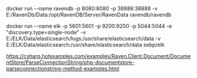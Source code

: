docker run --name ravendb -p 8080:8080 -p 38888:38888 -v E:/RavenDb/Data:/opt/RavenDB/Server/RavenData ravendb/ravendb


docker run --name elk -p 5601:5601 -p 9200:9200 -p 5044:5044  -e "discovery.type=single-node" 
-v E:/ELK/Data/elasticsearch/logs:/usr/share/elasticsearch/data 
-v E:/ELK/Data/elasticsearch:/usr/share/elasticsearch/data 
sebp/elk


https://csharp.hotexamples.com/examples/Raven.Client.Document/DocumentStore/ParseConnectionString/php-documentstore-parseconnectionstring-method-examples.html
